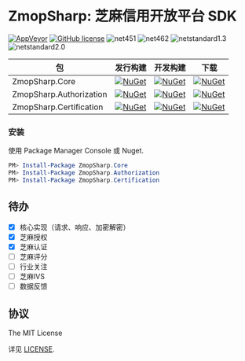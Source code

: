 ZmopSharp: 芝麻信用开放平台 SDK
===

[![AppVeyor](https://img.shields.io/appveyor/ci/7IN0SAN9/zmopsharp.svg)](https://ci.appveyor.com/project/7IN0SAN9/zmopsharp)
[![GitHub license](https://img.shields.io/badge/license-MIT-blue.svg)](https://raw.githubusercontent.com/JoyMoe/ZmopSharp/master/LICENSE)
![net451](https://img.shields.io/badge/.Net-4.5.1-brightgreen.svg)
![net462](https://img.shields.io/badge/.Net-4.6.2-brightgreen.svg)
![netstandard1.3](https://img.shields.io/badge/.Net-netstandard1.3-brightgreen.svg)
![netstandard2.0](https://img.shields.io/badge/.Net-netstandard2.0-brightgreen.svg)

| 包                       | 发行构建                                     | 开发构建                                     | 下载                                       |
| ----------------------- | ---------------------------------------- | ---------------------------------------- | ---------------------------------------- |
| ZmopSharp.Core          | [![NuGet](https://img.shields.io/nuget/v/ZmopSharp.Core.svg)](https://www.nuget.org/packages/ZmopSharp.Core) | [![NuGet](https://img.shields.io/nuget/vpre/ZmopSharp.Core.svg)](https://www.nuget.org/packages/ZmopSharp.Core) | [![NuGet](https://img.shields.io/nuget/dt/ZmopSharp.Core.svg)](https://www.nuget.org/packages/ZmopSharp.Core) |
| ZmopSharp.Authorization | [![NuGet](https://img.shields.io/nuget/v/ZmopSharp.Authorization.svg)](https://www.nuget.org/packages/ZmopSharp.Authorization) | [![NuGet](https://img.shields.io/nuget/vpre/ZmopSharp.Authorization.svg)](https://www.nuget.org/packages/ZmopSharp.Authorization) | [![NuGet](https://img.shields.io/nuget/dt/ZmopSharp.Authorization.svg)](https://www.nuget.org/packages/ZmopSharp.Authorization) |
| ZmopSharp.Certification | [![NuGet](https://img.shields.io/nuget/v/ZmopSharp.Certification.svg)](https://www.nuget.org/packages/ZmopSharp.Certification) | [![NuGet](https://img.shields.io/nuget/vpre/ZmopSharp.Certification.svg)](https://www.nuget.org/packages/ZmopSharp.Certification) | [![NuGet](https://img.shields.io/nuget/dt/ZmopSharp.Certification.svg)](https://www.nuget.org/packages/ZmopSharp.Certification) |

### 安装

使用 Package Manager Console 或 Nuget.
```powershell
PM> Install-Package ZmopSharp.Core
PM> Install-Package ZmopSharp.Authorization
PM> Install-Package ZmopSharp.Certification
```

## 待办

* [x] 核心实现（请求、响应、加密解密）
* [x] 芝麻授权
* [x] 芝麻认证
* [ ] 芝麻评分
* [ ] 行业关注
* [ ] 芝麻IVS
* [ ] 数据反馈

## 协议

The MIT License

详见 [LICENSE](LICENSE).
